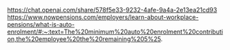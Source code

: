https://chat.openai.com/share/578f5e33-9232-4afe-9a4a-2e13ea21cd93
https://www.nowpensions.com/employers/learn-about-workplace-pensions/what-is-auto-enrolment/#:~:text=The%20minimum%20auto%20enrolment%20contribution,the%20employee%20the%20remaining%205%25.